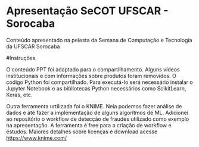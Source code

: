 # Apresentação SeCOT UFSCAR - Sorocaba
Conteúdo apresentado na pelesta da Semana de Computação e Tecnologia da UFSCAR Sorocaba

#Instruções

O conteúdo PPT foi adaptado para o compartilhamento. Alguns vídeos institucionais e com informações sobre produtos foram removidos.
O código Python foi compartilhado. Para executá-lo será necessário instalar o Jupyter Notebook e as bibliotecas Python necessários como ScikitLearn, Keras, etc.

Outra ferramenta urtilizada foi o KNIME. Nela podemos fazer análise de dados e até fazer a implementação de alguns algoritmos de ML. 
Adicionei ao repositório o workflow de detecção de fraudes utilizado como exemplo na apresentação.
A ferramenta é free para a criação de workflow e estudos. Maiores detalhes sobre licenças e download acesse https://www.knime.com/
